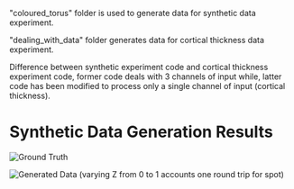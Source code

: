 "coloured_torus" folder is used to generate data for synthetic data experiment.

"dealing_with_data" folder generates data for cortical thickness data experiment.

Difference between synthetic experiment code and cortical thickness experiment code,
former code deals with 3 channels of input while, latter code has been modified to 
process only a single channel of input (cortical thickness).

# Synthetic Data Generation Results

![Ground Truth](path/to/your.gif)

![Generated Data (varying Z from 0 to 1 accounts one round trip for spot)](path/to/your.gif)
